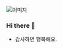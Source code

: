 ![이미지](https://cafeptthumb-phinf.pstatic.net/MjAxOTA3MDFfNjUg/MDAxNTYxOTcxNDc4NTE3.Z9ixJKEbQlZsNuP5H7DT-eQeqoQsWz8UsdL3euXSUvkg.m1jsFXjEJw-EuqCNy0Be8kv4pRRNtVp-NoEaTxorzK8g.JPEG/%C1%A4%C7%F6%C8%F11.jpg?type=f150_150_mask)

### Hi there 👋
+ 감사하면 행복해요.
  

<!--
**jin2-web/jin2-web** is a ✨ _special_ ✨ repository because its `README.md` (this file) appears on your GitHub profile.

Here are some ideas to get you started:

- 🔭 I’m currently working on ...
- 🌱 I’m currently learning ...
- 👯 I’m looking to collaborate on ...
- 🤔 I’m looking for help with ...
- 💬 Ask me about ...
- 📫 How to reach me: ...
- 😄 Pronouns: ...
- ⚡ Fun fact: ...
-->

